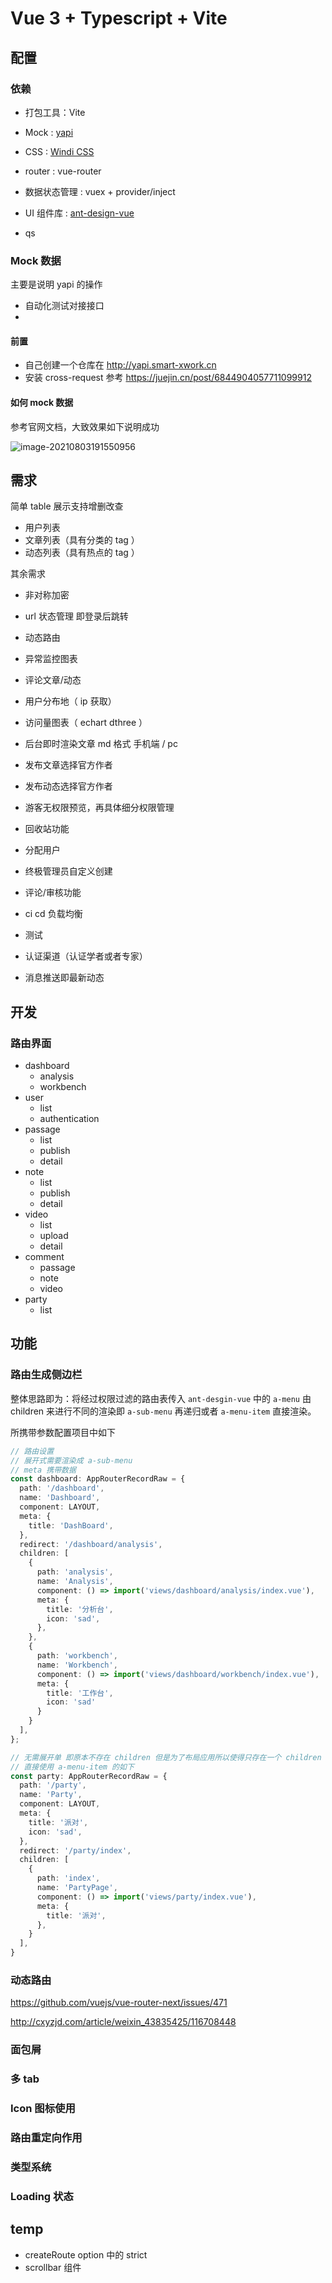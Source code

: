 # Vue 3 + Typescript + Vite









## 配置



### 依赖

* 打包工具：Vite
* Mock : [yapi](https://github.com/YMFE/yapi)
* CSS : [Windi CSS](https://windicss.org/)
* router : vue-router
* 数据状态管理 : vuex + provider/inject
* UI 组件库 :  [ant-design-vue](https://2x.antdv.com/docs/vue/getting-started-cn)



* qs









### Mock 数据

主要是说明 yapi 的操作



* 自动化测试对接接口
* 



#### 前置
* 自己创建一个仓库在 http://yapi.smart-xwork.cn
* 安装 cross-request 参考 https://juejin.cn/post/6844904057711099912

#### 如何 mock 数据

参考官网文档，大致效果如下说明成功

![image-20210803191550956](http://120.27.242.14:9900/uploads/upload_79c25ee78678858ab8db1eeef22f495a.png)



## 需求



简单 table 展示支持增删改查

* 用户列表
* 文章列表（具有分类的 tag ）
* 动态列表（具有热点的 tag ）

其余需求

* 非对称加密
* url 状态管理 即登录后跳转
* 动态路由

* 异常监控图表
* 评论文章/动态
* 用户分布地（ ip 获取）
* 访问量图表（ echart dthree ）
* 后台即时渲染文章 md 格式 手机端 / pc
* 发布文章选择官方作者
* 发布动态选择官方作者
* 游客无权限预览，再具体细分权限管理
* 回收站功能
* 分配用户
* 终极管理员自定义创建
* 评论/审核功能
* ci cd 负载均衡
* 测试
* 认证渠道（认证学者或者专家）
* 消息推送即最新动态









## 开发





### 路由界面

* dashboard
  * analysis
  * workbench
* user
  * list
  * authentication
* passage
  * list
  * publish
  * detail
* note
  * list
  * publish
  * detail
* video
  * list
  * upload
  * detail
* comment
  * passage
  * note
  * video
* party
  * list





## 功能





### 路由生成侧边栏

整体思路即为：将经过权限过滤的路由表传入 `ant-desgin-vue` 中的 `a-menu`  由 children 来进行不同的渲染即 `a-sub-menu` 再递归或者 `a-menu-item`  直接渲染。

所携带参数配置项目中如下

```ts
// 路由设置
// 展开式需要渲染成 a-sub-menu 
// meta 携带数据
const dashboard: AppRouterRecordRaw = {
  path: '/dashboard',
  name: 'Dashboard',
  component: LAYOUT,
  meta: {
    title: 'DashBoard',
  },
  redirect: '/dashboard/analysis',
  children: [
    {
      path: 'analysis',
      name: 'Analysis',
      component: () => import('views/dashboard/analysis/index.vue'),
      meta: {
        title: '分析台',
        icon: 'sad',
      },
    },
    {
      path: 'workbench',
      name: 'Workbench',
      component: () => import('views/dashboard/workbench/index.vue'),
      meta: {
        title: '工作台',
        icon: 'sad'
      }
    }
  ],
};

// 无需展开单 即原本不存在 children 但是为了布局应用所以使得只存在一个 children 
// 直接使用 a-menu-item 的如下
const party: AppRouterRecordRaw = {
  path: '/party',
  name: 'Party',
  component: LAYOUT,
  meta: {
    title: '派对',
    icon: 'sad',
  },
  redirect: '/party/index',
  children: [
    {
      path: 'index',
      name: 'PartyPage',
      component: () => import('views/party/index.vue'),
      meta: {
        title: '派对',
      },
    }
  ],
}

```









### 动态路由

https://github.com/vuejs/vue-router-next/issues/471

http://cxyzjd.com/article/weixin_43835425/116708448



### 面包屑



### 多 tab 



### Icon 图标使用





### 路由重定向作用







### 类型系统







### Loading 状态



## temp



* createRoute option 中的 strict
* scrollbar 组件

